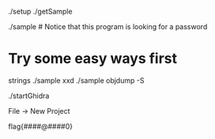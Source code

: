 ./setup
./getSample

./sample   # Notice that this program is looking for a password

# Try some easy ways first
strings ./sample
xxd ./sample
objdump -S 

./startGhidra

File -> New Project


flag{####@####0}

